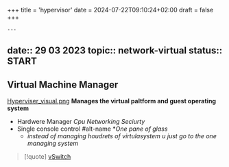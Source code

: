+++
title = 'hypervisor'
date = 2024-07-22T09:10:24+02:00
draft = false
+++

    ---
date:: 29 03 2023
topic:: network-virtual
status:: START
---
## Virtual Machine Manager

[Hyperviser_visual.png](/static/Hyperviser_visual.png)
**Manages the virtual paltform and guest operating system**
 - Hardwere Manager
	 *Cpu Networking Seciurty*
- Single console control 
	#alt-name **One pane of glass*
	-   *instead of managing houdrets of virtulasystem u just go to the one managing system*
	 $$ $$
> [!quote] [vSwitch](/obisdian_ntoes/notes_obsidian/ZPythonref/DjangoFramework/Network+/vitrual/vSwitch.md)